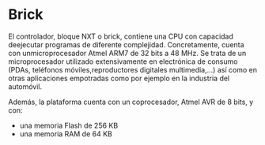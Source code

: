 # Brick

El controlador, bloque NXT o brick, contiene una CPU con capacidad deejecutar programas de diferente complejidad. Concretamente, cuenta con unmicroprocesador Atmel ARM7 de 32 bits a 48 MHz. Se trata de un microprocesador utilizado extensivamente en electrónica de consumo (PDAs, teléfonos móviles,reproductores digitales multimedia,...) así como en otras aplicaciones empotradas como por ejemplo en la industria del automóvil.

Además, la plataforma cuenta con un coprocesador, Atmel AVR de 8 bits, y con:

- una memoria Flash de 256 KB
- una memoria RAM de 64 KB
